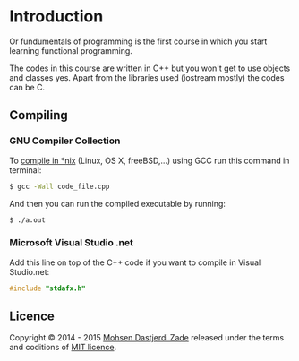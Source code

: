 # Introduction
Or fundumentals of programming is the first course in which you start learning functional programming. 

The codes in this course are written in C++ but you won't get to use objects and classes yes. Apart from the libraries used (iostream mostly) the codes can be C.

## Compiling
### GNU Compiler Collection

To [compile in *nix](https://github.com/mohsend/Magnificent-University-Projects/wiki/Compiling-using-GCC) (Linux, OS X, freeBSD,...) using GCC run this command in terminal:
```bash
$ gcc -Wall code_file.cpp
```

And then you can run the compiled executable by running:
```bash
$ ./a.out
```

### Microsoft Visual Studio .net

Add this line on top of the C++ code if you want to compile in Visual Studio.net:
```c++
#include "stdafx.h"
```

## Licence

Copyright &copy; 2014 - 2015 [Mohsen Dastjerdi Zade](https://github.com/mohsend) released under the terms and coditions of [MIT licence](LICENSE).
